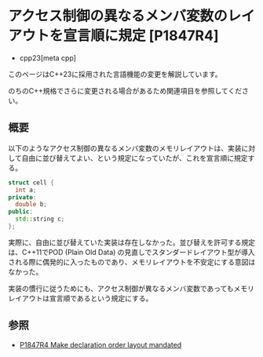 # アクセス制御の異なるメンバ変数のレイアウトを宣言順に規定 [P1847R4]
* cpp23[meta cpp]

<!-- start lang caution -->

このページはC++23に採用された言語機能の変更を解説しています。

のちのC++規格でさらに変更される場合があるため関連項目を参照してください。

<!-- last lang caution -->

## 概要
以下のようなアクセス制御の異なるメンバ変数のメモリレイアウトは、実装に対して自由に並び替えてよい、という規定になっていたが、これを宣言順に規定する。

```cpp
struct cell {
  int a;
private:
  double b;
public:
  std::string c;
};
```

実際に、自由に並び替えていた実装は存在しなかった。並び替えを許可する規定は、C++11でPOD (Plain Old Data) の見直しでスタンダードレイアウト型が導入される際に偶発的に入ったものであり、メモリレイアウトを不安定にする意図はなかった。

実装の慣行に従うためにも、アクセス制御が異なるメンバ変数であってもメモリレイアウトは宣言順であるという規定にする。


## 参照
- [P1847R4 Make declaration order layout mandated](https://www.open-std.org/jtc1/sc22/wg21/docs/papers/2021/p1847r4.pdf)